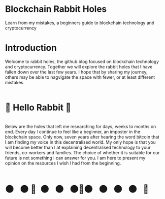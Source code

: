 # Blockchain Rabbit Holes
Learn from my mistakes, a beginners guide to blockchain technology and cryptocurrency
<br> 
<h1>Introduction</h1>
<body> Welcome to rabbit holes, the github blog focused on blockchain technology and cryptocurrency. Together we will explore the rabbit holes that I have fallen down over the last few years. I hope that by sharing my journey, others may be able to nagvigate the space with fewer, or at least different mistakes.
<br> 
 <br> 
<h1> &#x1F407; Hello Rabbit &#x1F407;</h1> 
<br> 
<body>Below are the holes that left me researching for days, weeks to months on end. Every day I continue to feel like a beginner, an imposter in the blockchain space. Only now, seven years after hearing the word bitcoin that I am finding my voice in this decentralised world. My only hope is that you will become better than I at explaining decentralised technology to your friends, co-workers and families. The choice of whether it is suitable for our future is not something I can answer for you. I am here to present my opinion on the resources I wish I had from the beginning.</body>
<br> 
  <br>
<h1>&#x26AB&nbsp;&nbsp;&nbsp;&#x26AB&nbsp;&#x1F407;&nbsp;&nbsp;&#x26AB&nbsp;&nbsp;&nbsp;&#x26AB&nbsp;&nbsp;&nbsp;&#x26AB&#x1F407;&#x26AB&nbsp;&nbsp;&nbsp;&#x26AB&nbsp;&nbsp;&nbsp;&#x26AB&nbsp;&nbsp;&nbsp;&#x26AB&nbsp;&nbsp;&nbsp;&#x1F407;</h1> 

  

